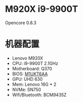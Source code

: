 # M920X i9-9900T
Opencore 0.8.3 
# 机器配置
* Lenovo M920X
* CPU: i9-9900T 2.1GHz
* Motherboard: Q370
* BIOS: [M1UKT6AA](https://pcsupport.lenovo.com/jp/en/products/desktops-and-all-in-ones/thinkcentre-m-series-desktops/thinkcentre-m920x/downloads/ds503907)
* GPU: UHD 630
* Mem: Lenovo 16G * 2
* NVMe: SN750
* Wifi/Bluetooth: BCM9435Z
